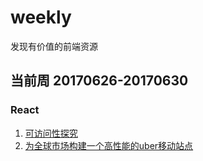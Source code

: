 # weekly
发现有价值的前端资源

## 当前周 20170626-20170630

### React
1. [可访问性探究](https://facebook.github.io/react/docs/accessibility.html)
2. [为全球市场构建一个高性能的uber移动站点](https://eng.uber.com/m-uber/)

